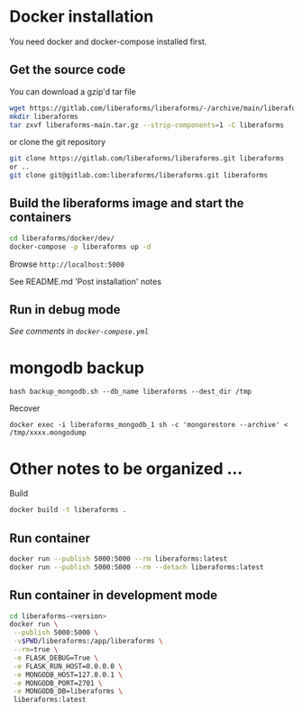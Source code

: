 # Docker installation 

You need docker and docker-compose installed first.

## Get the source code

You can download a gzip'd tar file
```bash
wget https://gitlab.com/liberaforms/liberaforms/-/archive/main/liberaforms-main.tar.gz
mkdir liberaforms
tar zxvf liberaforms-main.tar.gz --strip-components=1 -C liberaforms
```
or clone the git repository
```bash
git clone https://gitlab.com/liberaforms/liberaforms.git liberaforms
or ..
git clone git@gitlab.com:liberaforms/liberaforms.git liberaforms
```

## Build the liberaforms image and start the containers
```bash
cd liberaforms/docker/dev/
docker-compose -p liberaforms up -d
```
Browse `http://localhost:5000`

See README.md 'Post installation' notes

## Run in debug mode
*See comments in `docker-compose.yml`*


# mongodb backup
```
bash backup_mongodb.sh --db_name liberaforms --dest_dir /tmp
```
Recover
```
docker exec -i liberaforms_mongodb_1 sh -c 'mongorestore --archive' < /tmp/xxxx.mongodump
```

# Other notes to be organized ...

Build
```bash
docker build -t liberaforms .
```

## Run container
```bash
docker run --publish 5000:5000 --rm liberaforms:latest
docker run --publish 5000:5000 --rm --detach liberaforms:latest
```

## Run container in development mode
```bash
cd liberaforms-<version>
docker run \
 --publish 5000:5000 \
 -v$PWD/liberaforms:/app/liberaforms \
 --rm=true \
 -e FLASK_DEBUG=True \
 -e FLASK_RUN_HOST=0.0.0.0 \
 -e MONGODB_HOST=127.0.0.1 \
 -e MONGODB_PORT=2701 \
 -e MONGODB_DB=liberaforms \
 liberaforms:latest

```
